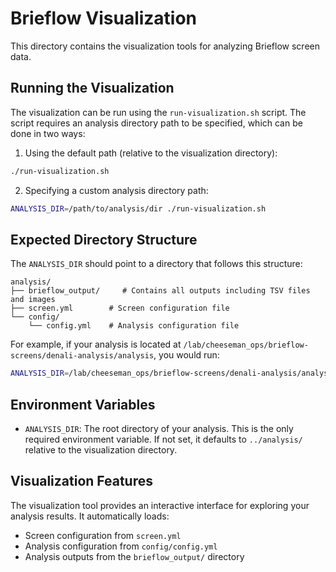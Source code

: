 # Brieflow Visualization

This directory contains the visualization tools for analyzing Brieflow screen data.

## Running the Visualization

The visualization can be run using the `run-visualization.sh` script. The script requires an analysis directory path to be specified, which can be done in two ways:

1. Using the default path (relative to the visualization directory):
```bash
./run-visualization.sh
```

2. Specifying a custom analysis directory path:
```bash
ANALYSIS_DIR=/path/to/analysis/dir ./run-visualization.sh
```

## Expected Directory Structure

The `ANALYSIS_DIR` should point to a directory that follows this structure:

```
analysis/
├── brieflow_output/     # Contains all outputs including TSV files and images
├── screen.yml        # Screen configuration file
└── config/
    └── config.yml    # Analysis configuration file
```

For example, if your analysis is located at `/lab/cheeseman_ops/brieflow-screens/denali-analysis/analysis`, you would run:

```bash
ANALYSIS_DIR=/lab/cheeseman_ops/brieflow-screens/denali-analysis/analysis ./run-visualization.sh
```

## Environment Variables

- `ANALYSIS_DIR`: The root directory of your analysis. This is the only required environment variable. If not set, it defaults to `../analysis/` relative to the visualization directory.

## Visualization Features

The visualization tool provides an interactive interface for exploring your analysis results. It automatically loads:
- Screen configuration from `screen.yml`
- Analysis configuration from `config/config.yml`
- Analysis outputs from the `brieflow_output/` directory 